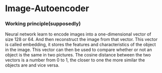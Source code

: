 # Image-Autoencoder

### Working principle(supposedly)

Neural network learn to encode images into a one-dimensional vector of size 128 or 64. And then reconstruct the image from that vector.
This vector is called embedding, it stores the features and characteristics of the object in the image.
This vector can then be used to compare whether or not an object is the same in two pictures.
The cosine distance between the two vectors is a number from 0 to 1, the closer to one the more similar the objects are and vice versa.